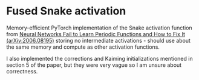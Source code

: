 # Fused Snake activation

Memory-efficient PyTorch implementation of the Snake activation function from [Neural Networks Fail to Learn Periodic Functions and How to Fix It (arXiv:2006.08195)](https://arxiv.org/abs/2006.08195) storing no intermediate activations - should use about the same memory and compute as other activation functions.

I also implemented the corrections and Kaiming initializations mentioned in section 5 of the paper, but they were very vague so I am unsure about correctness.